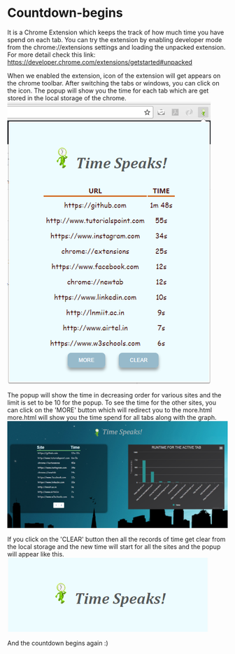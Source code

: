 # Countdown-begins
It is a Chrome Extension which keeps the track of how much time you have spend on each tab.
You can try the extension by enabling developer mode from the chrome://extensions settings and loading the unpacked extension.
For more detail check this link: https://developer.chrome.com/extensions/getstarted#unpacked

When we enabled the extension, icon of the extension will get appears on the chrome toolbar. After switching the tabs or windows, you can click on the icon. The popup will show you the time for each tab which are get stored in the local storage of the chrome.
![Figure 1](/screenshots/popup.png)

The popup will show the time in decreasing order for various sites and the limit is set to be 10 for the popup.
To see the time for the other sites, you can click on the 'MORE' button which will redirect you to the more.html
more.html will show you the time spend for all tabs along with the graph.
![Figure 2](/screenshots/more.png)

If you click on the 'CLEAR' button then all the records of time get clear from the local storage and the new time will start for all the sites and the popup will appear like this.
![Figure 3](/screenshots/clear.png)

And the countdown begins again :)

